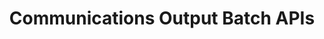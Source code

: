 ---
title: Communications Output Batch APIs
description: Communications Batch APIs
openAPISpec: https://raw.githubusercontent.com/AdobeDocs/experience-manager-forms-cloud-service-developer-reference/main/src/output-batch.yaml
--- 